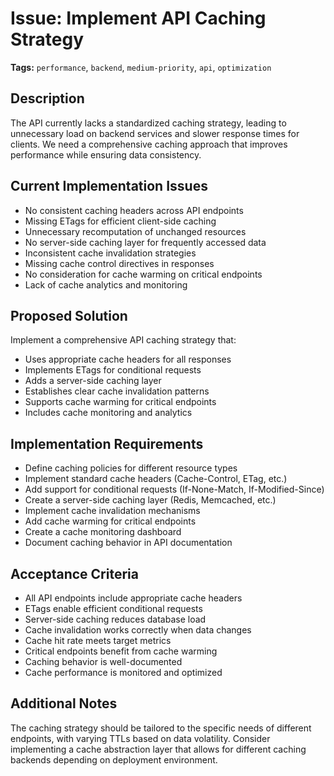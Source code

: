 # Issue: Implement API Caching Strategy

**Tags:** `performance`, `backend`, `medium-priority`, `api`, `optimization`

## Description

The API currently lacks a standardized caching strategy, leading to unnecessary load on backend services and slower response times for clients. We need a comprehensive caching approach that improves performance while ensuring data consistency.

## Current Implementation Issues

- No consistent caching headers across API endpoints
- Missing ETags for efficient client-side caching
- Unnecessary recomputation of unchanged resources
- No server-side caching layer for frequently accessed data
- Inconsistent cache invalidation strategies
- Missing cache control directives in responses
- No consideration for cache warming on critical endpoints
- Lack of cache analytics and monitoring

## Proposed Solution

Implement a comprehensive API caching strategy that:
- Uses appropriate cache headers for all responses
- Implements ETags for conditional requests
- Adds a server-side caching layer
- Establishes clear cache invalidation patterns
- Supports cache warming for critical endpoints
- Includes cache monitoring and analytics

## Implementation Requirements

- Define caching policies for different resource types
- Implement standard cache headers (Cache-Control, ETag, etc.)
- Add support for conditional requests (If-None-Match, If-Modified-Since)
- Create a server-side caching layer (Redis, Memcached, etc.)
- Implement cache invalidation mechanisms
- Add cache warming for critical endpoints
- Create a cache monitoring dashboard
- Document caching behavior in API documentation

## Acceptance Criteria

- All API endpoints include appropriate cache headers
- ETags enable efficient conditional requests
- Server-side caching reduces database load
- Cache invalidation works correctly when data changes
- Cache hit rate meets target metrics
- Critical endpoints benefit from cache warming
- Caching behavior is well-documented
- Cache performance is monitored and optimized

## Additional Notes

The caching strategy should be tailored to the specific needs of different endpoints, with varying TTLs based on data volatility. Consider implementing a cache abstraction layer that allows for different caching backends depending on deployment environment. 